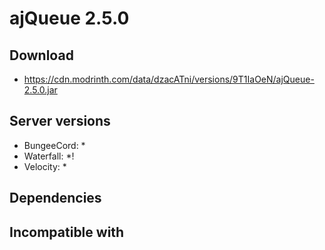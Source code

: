 # ajQueue 2.5.0

## Download
- https://cdn.modrinth.com/data/dzacATni/versions/9T1IaOeN/ajQueue-2.5.0.jar

## Server versions
- BungeeCord: *
- Waterfall: *!
- Velocity: *

## Dependencies

## Incompatible with